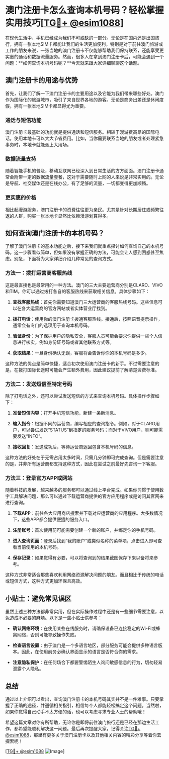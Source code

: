 # 澳门注册卡怎么查询本机号码？轻松掌握实用技巧[[TG💪+ @esim1088](https://t.me/s/esim1088)]

在现代生活中，手机已经成为我们不可或缺的一部分。无论是在国内还是出国旅行，拥有一张本地SIM卡都能让我们的生活更加便利。特别是对于前往澳门旅游或工作的朋友来说，一张当地的澳门注册卡不仅能够帮助我们保持联系，还能享受更实惠的通话和数据流量服务。然而，很多人在拿到澳门注册卡后，可能会遇到一个问题：**如何查询本机号码呢？**今天就来跟大家详细聊聊这个话题。

## 澳门注册卡的用途与优势

首先，让我们了解一下澳门注册卡的主要用途以及它能为我们带来哪些好处。澳门作为国际化的旅游城市，吸引了来自世界各地的游客。无论是商务出差还是休闲度假，拥有一张本地SIM卡都显得尤为重要。

### 通话与短信功能

澳门注册卡最基础的功能就是提供通话和短信服务。相较于漫游费高昂的国际电话，使用本地卡可以大大节省费用。比如，当你需要联系当地的朋友或者处理紧急事务时，本地卡就能派上大用场。

### 数据流量支持

随着智能手机的普及，移动互联网已经深入到日常生活的方方面面。澳门注册卡通常会附带一定的数据流量套餐，这对于需要随时上网的人来说是非常实用的。无论是导航、社交媒体还是在线办公，有了足够的流量，一切都变得更加顺畅。

### 更实惠的价格

相比起漫游服务，澳门注册卡的资费往往更为亲民。尤其是针对长期居住或频繁往返的人群，购买一张本地卡显然比依赖漫游划算得多。

## 如何查询澳门注册卡的本机号码？

了解了澳门注册卡的基本功能之后，接下来我们就重点探讨如何查询自己的本机号码。这一步骤看似简单，但如果没有掌握正确的方法，可能会让人感到困惑甚至焦虑。别急，下面将为大家详细介绍几种常见的查询方式。

### 方法一：拨打运营商客服热线

这是最直接也是最常用的一种方法。澳门的三大主要运营商分别是CLARO、VIVO和TIM。你可以通过拨打各自的客服热线来获取相关信息。具体步骤如下：

1. **查找客服热线**：首先你需要知道澳门三大运营商的客服热线号码。这些信息可以在各大运营商的官方网站或者实体营业厅找到。
   
2. **拨打电话**：使用你的澳门注册卡拨通客服热线。接通后，按照语音提示操作，通常会有专门的选项用于查询本机号码。

3. **验证身份**：为了保护用户的隐私安全，客服人员可能会要求你提供一些个人信息进行核实。例如身份证号码或者其他联系方式等。

4. **获取结果**：一旦身份确认无误，客服将会告诉你你的本机号码是多少。

这种方法的优点是简单快捷，适合初次使用澳门注册卡的新手。不过需要注意的是，在拨打国际长途时可能会产生额外费用，因此建议提前了解清楚资费标准。

### 方法二：发送短信至特定号码

除了打电话之外，还可以尝试发送短信的方式来查询本机号码。具体操作步骤如下：

1. **准备短信内容**：打开手机短信功能，新建一条新消息。
   
2. **输入指令**：根据不同的运营商，编写相应的查询指令。例如，对于CLARO用户，可以尝试发送“STATUS”到指定的服务号码；而对于VIVO用户，则可能需要发送“INFO”。

3. **接收回复**：发送成功后，等待运营商返回包含本机号码的信息。

这种方法的好处在于无需占用太多时间，只需几分钟即可完成查询。但是需要注意的是，并非所有运营商都支持这种方式，因此在尝试之前最好先咨询一下客服。

### 方法三：登录官方APP或网站

随着科技的发展，越来越多的服务都可以通过线上平台完成。如果你习惯于使用数字工具解决问题，那么可以通过下载运营商提供的官方应用程序或是访问其官网来进行查询。

1. **下载APP**：前往各大应用商店搜索并下载对应运营商的应用程序。大多数情况下，这些APP都会提供便捷的服务入口。

2. **注册账号**：首次使用前可能需要创建一个新的账户，并绑定你的手机号码。

3. **进入查询页面**：登录后找到“我的账户”或类似名称的菜单项，点击进入即可查看当前使用的本机号码。

4. **保存记录**：如果觉得有必要，可以将查询到的结果截图保存下来以备将来参考。

这种方式非常适合那些喜欢利用网络资源解决问题的朋友。而且相比于传统的电话或短信方式，这种方式更加环保且高效。

## 小贴士：避免常见误区

虽然上述三种方法都非常实用，但在实际操作过程中还是有一些细节需要注意，以免造成不必要的麻烦。以下是一些小贴士供参考：

- **确认网络环境**：在使用某些在线服务时，请确保设备已连接稳定的Wi-Fi或蜂窝网络，否则可能导致操作失败。
  
- **检查语言设置**：由于澳门是一个多语言地区，部分服务可能会提供多种语言版本。因此，在使用前务必确认界面显示的语言是否符合你的需求。

- **注意隐私保护**：在任何场合下都要警惕陌生人询问敏感信息的行为，切勿轻易泄露个人隐私。

## 总结

通过以上介绍可以看出，查询澳门注册卡的本机号码其实并不是一件难事。只要掌握了正确的途径，并遵循相关指引，相信每个人都能轻松搞定这个问题。当然啦，如果你觉得自己动手不太方便的话，也可以考虑寻求专业人士的帮助哦！

希望这篇文章对你有所帮助，无论你是即将前往澳门旅行还是已经在那边生活工作，都希望能顺利解决这一问题。最后再次提醒大家，记得关注[TG💪+ @esim1088](https://t.me/s/esim1088)，那里有更多关于澳门注册卡以及其他相关内容的精彩分享等着你去探索呢！

[[TG💪+ @esim1088](https://t.me/s/esim1088) ![Image](https://i.postimg.cc/4NQfJmqS/Snipaste-2025-05-13-00-14-12.png)]